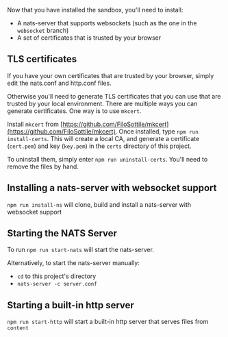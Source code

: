 Now that you have installed the sandbox, you'll need to install:

- A nats-server that supports websockets (such as the one in the `websocket` branch)
- A set of certificates that is trusted by your browser


## TLS certificates
If you have your own certificates that are trusted by your browser,
simply edit the nats.conf and http.conf files.

Otherwise you'll need to generate TLS certificates that you can use 
that are trusted by your local environment. There are multiple ways 
you can generate certificates. One way is to use `mkcert`.

Install `mkcert` from [https://github.com/FiloSottile/mkcert](https://github.com/FiloSottile/mkcert).
Once installed, type `npm run install-certs`. This will create
a local CA, and generate a certificate (`cert.pem`) and key (`key.pem`) 
in the `certs`  directory of this project.

To uninstall them, simply enter `npm run uninstall-certs`. You'll need to
remove the files by hand.

## Installing a nats-server with websocket support

`npm run install-ns` will clone, build and install a nats-server with websocket support


## Starting the NATS Server
To run `npm run start-nats` will start the nats-server.

Alternatively, to start the nats-server manually:

- `cd` to this project's directory
- `nats-server -c server.conf`

## Starting a built-in http server
`npm run start-http` will start a built-in http server that serves files from `content`
